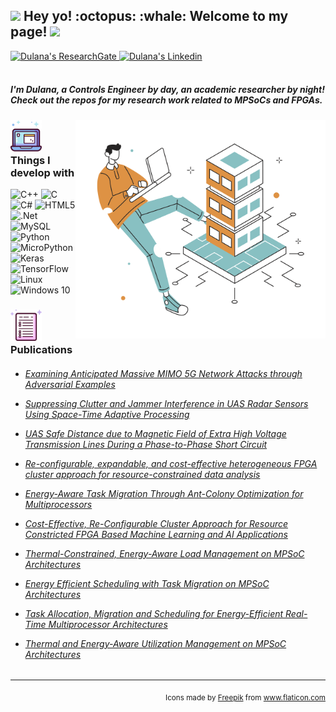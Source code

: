 <h2><img src="https://emojis.slackmojis.com/emojis/images/1531849430/4246/blob-sunglasses.gif?1531849430" width="30"/> Hey yo! :octopus: :whale: Welcome to my page! <img src="https://media.giphy.com/media/hvRJCLFzcasrR4ia7z/giphy.gif" width="25px"></h2>

<a href="https://www.researchgate.net/profile/Dulana_Rupanetti">
  <img alt="Dulana's ResearchGate"  
       src="https://img.shields.io/badge/-ResearchGate-Green?logo=ResearchGate&logoColor=white&style=for-the-badge" />
</a>

<a href="https://www.linkedin.com/in/dulanar/">
  <img alt="Dulana's Linkedin"  
       src="https://img.shields.io/badge/-LinkedIn-61DAFB?logo=LinkedIn&logoColor=white&style=for-the-badge" />
</a>
<br><br>
<h5>
  I'm Dulana, a Controls Engineer by day, an academic researcher by night! <br>Check out the repos for my research work related to MPSoCs and FPGAs. 


</h5>

  <img align="right" alt="PNG" src="https://github.com/malsara0791/malsara0791/blob/main/assets/Website Hosting.png" width="400"/>
       
<h3><img src="https://github.com/malsara0791/malsara0791/blob/main/assets/012-laptop.png" width="50" /> Things I develop with</h3>

<p>
  <img alt="C++" src="https://img.shields.io/badge/c++-%2300599C.svg?style=for-the-badge&logo=c%2B%2B&logoColor=white"/>
  <img alt="C" src="https://img.shields.io/badge/c-%2300599C.svg?style=for-the-badge&logo=c&logoColor=white"/>
  <img alt="C#" src="https://img.shields.io/badge/c%23-%23239120.svg?style=for-the-badge&logo=c-sharp&logoColor=white"/>
  <img alt="HTML5" src="https://img.shields.io/badge/html5-%23E34F26.svg?style=for-the-badge&logo=html5&logoColor=white"/>
  <img alt=".Net" src="https://img.shields.io/badge/.NET-5C2D91?style=for-the-badge&logo=.net&logoColor=white"/>
  <img alt="MySQL" src="https://img.shields.io/badge/mysql-%2300f.svg?style=for-the-badge&logo=mysql&logoColor=white"/>
  <img alt="Python" src="https://img.shields.io/badge/python-%2314354C.svg?style=for-the-badge&logo=python&logoColor=white"/>
  <img alt="MicroPython" src="https://img.shields.io/badge/-MicroPython-8DD6F9?style=for-the-badge&logo=MicroPython&logoColor=white"/>
  <img alt="Keras" src="https://img.shields.io/badge/Keras-%23D00000.svg?style=for-the-badge&logo=Keras&logoColor=white"/>
  <img alt="TensorFlow" src="https://img.shields.io/badge/TensorFlow-%23FF6F00.svg?style=for-the-badge&logo=TensorFlow&logoColor=white" />
  <img alt="Linux" src="https://img.shields.io/badge/Linux-FCC624?style=for-the-badge&logo=linux&logoColor=black">
  <img alt="Windows 10" src="https://img.shields.io/badge/Windows-0078D6?style=for-the-badge&logo=windows&logoColor=white" />
  
</p>

<h3><img src="https://github.com/malsara0791/malsara0791/blob/main/assets/021-test.png" width="50" /> Publications </h3>

<h6>

  * [Examining Anticipated Massive MIMO 5G Network Attacks through Adversarial Examples](https://www.researchgate.net/publication/365151627_UAS_Safe_Distance_due_to_Magnetic_Field_of_Extra_High_Voltage_Transmission_Lines_During_a_Phase-to-Phase_Short_Circuit)

  * [Suppressing Clutter and Jammer Interference in UAS Radar Sensors Using Space-Time Adaptive Processing](https://www.researchgate.net/publication/365151627_UAS_Safe_Distance_due_to_Magnetic_Field_of_Extra_High_Voltage_Transmission_Lines_During_a_Phase-to-Phase_Short_Circuit)

  
  * [UAS Safe Distance due to Magnetic Field of Extra High Voltage Transmission Lines During a Phase-to-Phase Short Circuit](https://www.researchgate.net/publication/365151627_UAS_Safe_Distance_due_to_Magnetic_Field_of_Extra_High_Voltage_Transmission_Lines_During_a_Phase-to-Phase_Short_Circuit) 
  
* [Re-configurable, expandable, and cost-effective heterogeneous FPGA cluster approach for resource-constrained data analysis](https://www.researchgate.net/publication/361348307_Re-configurable_expandable_and_cost-effective_heterogeneous_FPGA_cluster_approach_for_resource-constrained_data_analysis/stats)  
  
* [Energy-Aware Task Migration Through Ant-Colony Optimization for Multiprocessors](https://www.researchgate.net/publication/356785168_Energy-Aware_Task_Migration_Through_Ant-Colony_Optimization_for_Multiprocessors)

  
* [Cost-Effective, Re-Configurable Cluster Approach for Resource Constricted FPGA Based Machine Learning and AI Applications](https://www.researchgate.net/publication/339912814_Cost-Effective_Re-Configurable_Cluster_Approach_for_Resource_Constricted_FPGA_Based_Machine_Learning_and_AI_Applications)

* [Thermal-Constrained, Energy-Aware Load Management on MPSoC Architectures](https://www.researchgate.net/publication/336034637_Thermal-Constrained_Energy-Aware_Load_Management_on_MPSoC_Architectures)

* [Energy Efficient Scheduling with Task Migration on MPSoC Architectures](https://www.researchgate.net/publication/333992806_Energy_Efficient_Scheduling_with_Task_Migration_on_MPSoC_Architectures)
  
* [Task Allocation, Migration and Scheduling for Energy-Efficient Real-Time Multiprocessor Architectures](https://www.researchgate.net/publication/333725050_Task_Allocation_Migration_and_Scheduling_for_Energy-Efficient_Real-Time_Multiprocessor_Architectures)
  
* [Thermal and Energy-Aware Utilization Management on MPSoC Architectures](https://www.researchgate.net/publication/352522469_Thermal_and_energy-aware_utilisation_management_on_MPSoC_architectures)
  
</h6>

------------

<p align="right"><sub> Icons made by <a href="https://www.freepik.com" title="Freepik">Freepik</a> from <a href="https://www.flaticon.com/" title="Flaticon">www.flaticon.com</a> </sub></p>
